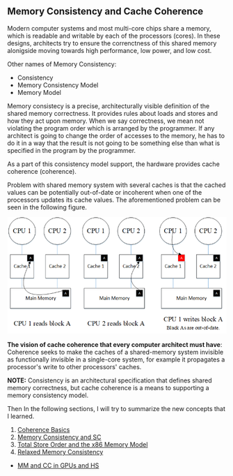 ## Memory Consistency and Cache Coherence
Modern computer systems and most multi-core chips share a memory, which is readable and writable by each of the processors (cores). In these designs, architects try to ensure the correnctness of this shared memory alonigside moving towards high performance, low power, and low cost.

Other names of Memory Consistency:
- Consistency
- Memory Consistency Model
- Memory Model

Memory consistecy is a precise, architecturally visible definition of the shared memory correctness. It provides rules about loads and stores and how they act upon memory. When we say correctness, we mean not violating the program order which is arranged by the programmer. If any architect is going to change the order of accesses to the memory, he has to do it in a way that the result is not going to be something else than what is specified in the program by the programmer.

As a part of this consistency model support, the hardware provides cache coherence (coherence).

Problem with shared memory system with several caches is that the cached values can be potentially out-of-date or incoherent when one of the processors updates its cache values. The aforementioned problem can be seen in the following figure.

![Cache coherence problem](img/01-cache_coherence_problem.png)

**The vision of cache coherence that every computer architect must have**: Coherence seeks to make the caches of a shared-memory system invisible as functionally invisible in a single-core system, for example it propagates a processor's write to other processors' caches.

**NOTE:** Consistency is an architectural specification that defines shared memory correctness, but cache coherence is a means to supporting a memory consistency model.

Then In the following sections, I will try to summarize the new concepts that I learned.

1. [Coherence Basics](notes/01-coherence_basics.md)
2. [Memory Consistency and SC](notes/02-MC_SC.md)
3. [Total Store Order and the x86 Memory Model](notes/03-TSO.md)
4. [Relaxed Memory Consistency](notes/04-RMC.md)

 - [MM and CC in GPUs and HS](notes/CC_for_HS.md)